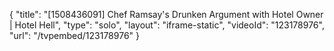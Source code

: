 {
    "title": "[1508436091] Chef Ramsay's Drunken Argument with Hotel Owner | Hotel Hell",
    "type": "solo",
    "layout": "iframe-static",
    "videoId": "123178976",
    "url": "\/tvpembed\/123178976"
}